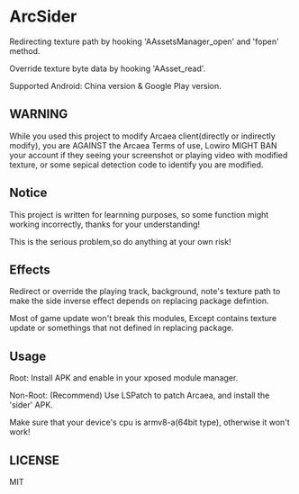 # ArcSider

Redirecting texture path by hooking 'AAssetsManager_open' and 'fopen' method.

Override texture byte data by hooking 'AAsset_read'.

Supported Android: China version & Google Play version.

## WARNING

While you used this project to modify Arcaea client(directly or indirectly modify), you are AGAINST the Arcaea Terms of use, Lowiro MIGHT BAN your account if they seeing your screenshot or playing video with modified texture, or some sepical detection code to identify you are modified.

## Notice

This project is written for learnning purposes, so some function might working incorrectly, thanks for your understanding!

This is the serious problem,so do anything at your own risk!

## Effects
Redirect or override the playing track, background, note's texture path to make the side inverse effect depends on replacing package defintion.

Most of game update won't break this modules, Except contains texture update or somethings that not defined in replacing package.

## Usage
Root: Install APK and enable in your xposed module manager.

Non-Root: (Recommend) Use LSPatch to patch Arcaea, and install the 'sider' APK.

Make sure that your device's cpu is armv8-a(64bit type), otherwise it won't work!

## LICENSE

MIT